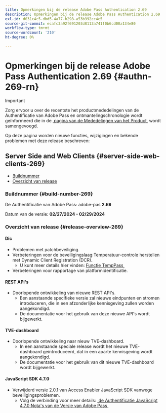 ```yaml
---
title: Opmerkingen bij de release Adobe Pass Authentication 2.69
description: Opmerkingen bij de release Adobe Pass Authentication 2.69
exl-id: d031c4c5-dbd5-4a77-b298-a53b992cc4c5
source-git-commit: ecafc3a92f691203d8113a741f0b6cd00a134e80
workflow-type: tm+mt
source-wordcount: '210'
ht-degree: 0%

---
```


# Opmerkingen bij de release Adobe Pass Authentication 2.69 {#authn-269-rn}

>[!IMPORTANT]
>
> Zorg ervoor u over de recentste het productmededelingen van de Authentificatie van Adobe Pass en ontmantelingschronologie wordt geïnformeerd die in de [&#x200B; pagina van de Mededelingen van het Product &#x200B;](/help/authentication/product-announcements.md) wordt samengevoegd.

Op deze pagina worden nieuwe functies, wijzigingen en bekende problemen met deze release beschreven:

## Server Side and Web Clients {#server-side-web-clients-269}

* [Buildnummer](#build-number-269)
* [Overzicht van release](#release-overview-269)

### Buildnummer {#build-number-269}

De Authentificatie van Adobe Pass: adobe-pas **2.69**

Datum van de versie: **02/27/2024 - 02/29/2024**

### Overzicht van release {#release-overview-269}

#### Dic

* Problemen met patchbeveiliging.
* Verbeteringen voor de beveiligingslaag Temperatuur-controle herstellen met Dynamic Client Registration (DCR).
   * U kunt meer details hier vinden: [&#x200B; Functie TempPass &#x200B;](../integration-guide-programmers/features-premium/temporary-access/temp-pass-feature.md)
* Verbeteringen voor rapportage van platformidentificatie.

#### REST API&#39;s

* Doorlopende ontwikkeling van nieuwe REST API&#39;s.
   * Een aanstaande specifieke versie zal nieuwe eindpunten en stromen introduceren, die in een afzonderlijke kennisgeving zullen worden aangekondigd.
   * De documentatie voor het gebruik van deze nieuwe API&#39;s wordt bijgewerkt.

#### TVE-dashboard

* Doorlopende ontwikkeling naar nieuw TVE-dashboard.
   * In een aanstaande speciale release wordt het nieuwe TVE-dashboard geïntroduceerd, dat in een aparte kennisgeving wordt aangekondigd.
   * De documentatie voor het gebruik van dit nieuwe TVE-dashboard wordt bijgewerkt.

#### JavaScript SDK 4.7.0

* Verwijderd versie 2.0.1 van Access Enabler JavaScript SDK vanwege beveiligingsproblemen.
   * Volg de verbinding voor meer details: [&#x200B; de Authentificatie JavaScript 4.7.0 Nota&#39;s van de Versie van Adobe Pass &#x200B;](authn-rn-javascript-470.md)
